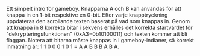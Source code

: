 Ett simpelt intro för gameboy.
Knapparna A och B kan användas för att knappa in en 1-bit respektive en 0-bit.
Efter varje knapptryckning uppdateras den scrollande texten baserat på vad som knappas in.
Genom att knappa in 8 korrekta bitar i sekvens erhålles det korrekta startvärdet för "dekrypteringsfunktionen" (0xA3=0b10100011) och texten kommer att bli flaggan.
Notera att bitarna måste knappas in i gameboy-indianer, så korrekt inmatning är: 1 1 0 0 0 1 0 1 = A A B B B A B A.
